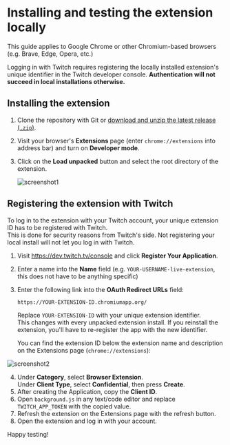 # Installing and testing the extension locally

This guide applies to Google Chrome or other Chromium-based browsers (e.g. Brave, Edge, Opera, etc.)

Logging in with Twitch requires registering the locally installed extension's unique identifier in the Twitch developer console. **Authentication will not succeed in local installations otherwise.**

## Installing the extension

1. Clone the repository with Git or [download and unzip the latest release (`.zip`)](https://github.com/yungsamd17/Twitch-Live/releases/latest).
2. Visit your browser's **Extensions** page (enter `chrome://extensions` into address bar) and turn on **Developer mode**.
3. Click on the **Load unpacked** button and select the root directory of the extension.

   ![screenshot1](https://i.imgur.com/uu44PIC.png)

## Registering the extension with Twitch

To log in to the extension with your Twitch account, your unique extension ID has to be registered with Twitch.  
This is done for security reasons from Twitch's side. Not registering your local install will not let you log in with Twitch.

1. Visit https://dev.twitch.tv/console and click **Register Your Application**.
2. Enter a name into the **Name** field (e.g. `YOUR-USERNAME-live-extension`, this does not have to be anything specific)
3. Enter the following link into the **OAuth Redirect URLs** field:

   `https://YOUR-EXTENSION-ID.chromiumapp.org/`

   Replace `YOUR-EXTENSION-ID` with your unique extension identifier.  
   This changes with every unpacked extension install. If you reinstall the extension, you'll have to re-register the app with the new identifier.

   You can find the extension ID below the extension name and description on the Extensions page (`chrome://extensions`):

![screenshot2](https://i.imgur.com/hxPXUtd.png)

4. Under **Category**, select **Browser Extension**.  
   Under **Client Type**, select **Confidential**, then press **Create**.
5. After creating the Application, copy the **Client ID**.
6. Open `background.js` in any text/code editor and replace `TWITCH_APP_TOKEN` with the copied value.
7. Refresh the extension on the Extensions page with the refresh button.
8. Open the extension and log in with your account.

Happy testing!
